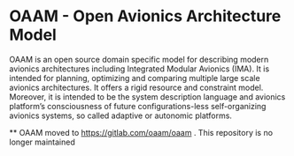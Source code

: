 # OAAM - Open Avionics Architecture Model

OAAM is an open source domain specific model for describing modern avionics architectures including Integrated Modular Avionics (IMA). It is intended for planning, optimizing and comparing multiple large scale avionics architectures. It offers a rigid resource and constraint model. Moreover, it is intended to be the system description language and avionics platform’s consciousness of future configurations-less self-organizing avionics systems, so called adaptive or autonomic platforms.

** OAAM moved to https://gitlab.com/oaam/oaam . This repository is no longer maintained

